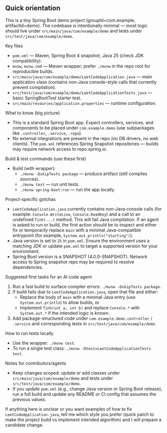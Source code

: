## Quick orientation

This is a tiny Spring Boot demo project (groupId=com.example, artifactId=demo). The codebase is intentionally minimal — most logic should live under `src/main/java/com/example/demo` and tests under `src/test/java/com/example/demo`.

Key files
- `pom.xml` — Maven, Spring Boot 4 snapshot, Java 25 (check JDK compatibility).
- `mvnw`, `mvnw.cmd` — Maven wrapper; prefer `./mvnw` in the repo root for reproducible builds.
- `src/main/java/com/example/demo/LeetCodeApplication.java` — main application class (contains non-Java console-style calls that currently prevent compilation).
- `src/test/java/com/example/demo/LeetCodeApplicationTests.java` — basic SpringBootTest starter test.
- `src/main/resources/application.properties` — runtime configuration.

What to know (big picture)
- This is a standard Spring Boot app. Expect controllers, services, and components to be placed under `com.example.demo` (use subpackages like `.controller`, `.service`, `.repo`).
- No external integrations are present in the repo (no DB drivers, no web clients). The `pom.xml` references Spring Snapshot repositories — builds may require network access to repo.spring.io.

Build & test commands (use these first)
- Build (with wrapper):
  - `./mvnw -DskipTests package` — produce artifact (still compiles sources).
  - `./mvnw test` — run unit tests.
  - `./mvnw spring-boot:run` — run the app locally.

Project-specific gotchas
- `LeetCodeApplication.java` currently contains non-Java console calls (for example: `Console.WriteLine`, `Console.ReadKey`) and a call to an undefined `Tinh(...)` method. This will fail Java compilation. If an agent is asked to run or build, the first action should be to inspect and either fix or temporarily replace `main` with a minimal Java-compatible entrypoint (for example, `System.out.println("starting")`).
- Java version is set to `25` in `pom.xml`. Ensure the environment uses a matching JDK or update `pom.xml` to target a supported version for your environment.
- Spring Boot version is a SNAPSHOT (4.0.0-SNAPSHOT). Network access to Spring snapshot repo may be required to resolve dependencies.

Suggested first tasks for an AI code agent
1. Run a fast build to surface compiler errors: `./mvnw -DskipTests package`.
2. If build fails due to `LeetCodeApplication.java`, open that file and either:
   - Replace the body of `main` with a minimal Java entry (use `System.out.println`) to allow builds, or
   - Implement `Tinh(int a, int b)` and replace `Console.*` with `System.out.*` if the intended logic is known.
3. Add package-structured code under `com.example.demo.controller` / `.service` and corresponding tests in `src/test/java/com/example/demo`.

How to run tests locally
- Use the wrapper: `./mvnw test`.
- To run a single test class: `./mvnw -Dtest=LeetCodeApplicationTests test`.

Notes for contributors/agents
- Keep changes scoped: update or add classes under `src/main/java/com/example/demo` and tests under `src/test/java/com/example/demo`.
- If you update `pom.xml` (e.g., change Java version or Spring Boot release), run a full build and update any README or CI config that assumes the previous values.

If anything here is unclear or you want examples of how to fix `LeetCodeApplication.java`, tell me which style you prefer (quick patch to make the project build vs implement intended algorithm) and I will prepare a candidate change.
